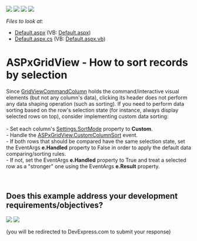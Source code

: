 <!-- default badges list -->
![](https://img.shields.io/endpoint?url=https://codecentral.devexpress.com/api/v1/VersionRange/128535838/12.1.8%2B)
[![](https://img.shields.io/badge/Open_in_DevExpress_Support_Center-FF7200?style=flat-square&logo=DevExpress&logoColor=white)](https://supportcenter.devexpress.com/ticket/details/E20066)
[![](https://img.shields.io/badge/📖_How_to_use_DevExpress_Examples-e9f6fc?style=flat-square)](https://docs.devexpress.com/GeneralInformation/403183)
[![](https://img.shields.io/badge/💬_Leave_Feedback-feecdd?style=flat-square)](#does-this-example-address-your-development-requirementsobjectives)
<!-- default badges end -->
<!-- default file list -->
*Files to look at*:

* [Default.aspx](./CS/WebSite/Default.aspx) (VB: [Default.aspx](./VB/WebSite/Default.aspx))
* [Default.aspx.cs](./CS/WebSite/Default.aspx.cs) (VB: [Default.aspx.vb](./VB/WebSite/Default.aspx.vb))
<!-- default file list end -->
# ASPxGridView - How to sort records by selection


<p>Since <a href="https://documentation.devexpress.com/#AspNet/clsDevExpressWebGridViewCommandColumntopic">GridViewCommandColumn</a> holds the command/interactive visual elements (but not any column's data), clicking its header does not perform any data shaping operation (such as sorting). If you need to perform data sorting based on the row's selection state (for instance, always display selected rows on top), consider implementing custom data sorting:<br><br>- Set each column's <a href="https://documentation.devexpress.com/#AspNet/DevExpressWebGridViewDataColumnSettings_SortModetopic">Settings.SortMode</a> property to <strong>Custom</strong>.<br>- Handle the <a href="https://documentation.devexpress.com/#AspNet/DevExpressWebASPxGridView_CustomColumnSorttopic">ASPxGridView.CustomColumnSort</a> event.<br>- If both rows that should be compared have the same selection state, set the EventArgs <strong>e.Handled</strong> property to False in order to apply the default data comparing/sorting rules.<br>- If not, set the EventArgs <strong>e.Handled</strong> property to True and treat a selected row as a "stronger" one using the EventArgs <strong>e.Result</strong> property.</p>

<br/>


<!-- feedback -->
## Does this example address your development requirements/objectives?

[<img src="https://www.devexpress.com/support/examples/i/yes-button.svg"/>](https://www.devexpress.com/support/examples/survey.xml?utm_source=github&utm_campaign=asp-net-web-forms-grid-sort-record-based-on-selection&~~~was_helpful=yes) [<img src="https://www.devexpress.com/support/examples/i/no-button.svg"/>](https://www.devexpress.com/support/examples/survey.xml?utm_source=github&utm_campaign=asp-net-web-forms-grid-sort-record-based-on-selection&~~~was_helpful=no)

(you will be redirected to DevExpress.com to submit your response)
<!-- feedback end -->
